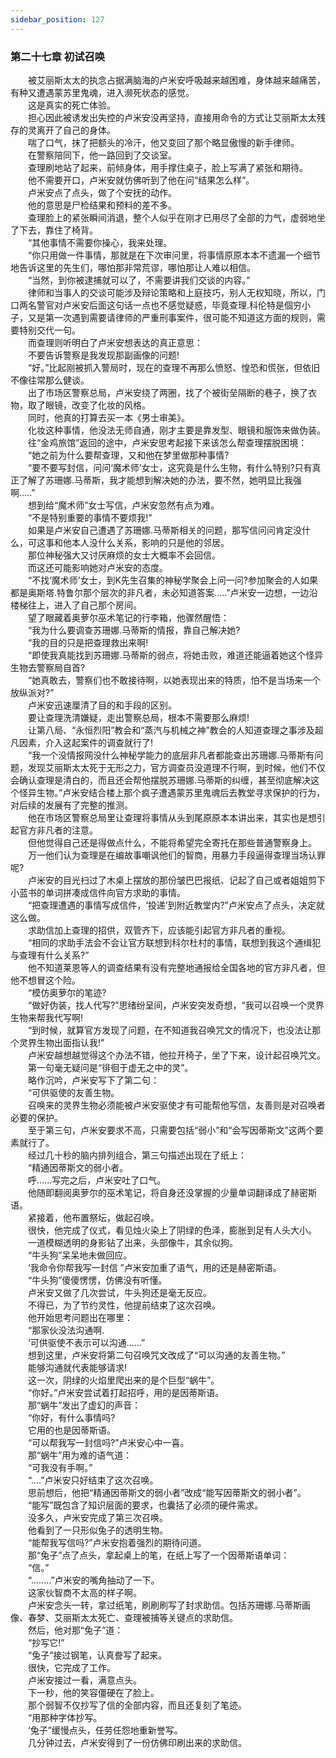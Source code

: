 ```yaml
---
sidebar_position: 127
---
```

### 第二十七章 初试召唤  


　　被艾丽斯太太的执念占据满脑海的卢米安呼吸越来越困难，身体越来越痛苦，有种又遭遇蒙苏里鬼魂，进入濒死状态的感觉。  
　　这是真实的死亡体验。  
　　担心因此被诱发出失控的卢米安没再坚持，直接用命令的方式让艾丽斯太太残存的灵离开了自己的身体。  
　　喘了口气，抹了把额头的冷汗，他又变回了那个略显傲慢的新手律师。  
　　在警察陪同下，他一路回到了交谈室。  
　　查理刷地站了起来，前倾身体，用手撑住桌子，脸上写满了紧张和期待。  
　　他不需要开口，卢米安就仿佛听到了他在问“结果怎么样”。  
　　卢米安点了点头，做了个安抚的动作。  
　　他的意思是尸检结果和预料的差不多。  
　　查理脸上的紧张瞬间消退，整个人似乎在刚才已用尽了全部的力气，虚弱地坐了下去，靠住了椅背。  
　　“其他事情不需要你操心，我来处理。  
　　“你只用做一件事情，那就是在下次审问里，将事情原原本本不遗漏一个细节地告诉这里的先生们，哪怕那非常荒谬，哪怕那让人难以相信。  
　　“当然，到你被逮捕就可以了，不需要讲我们交谈的内容。”  
　　律师和当事人的交谈可能涉及辩论策略和上庭技巧，别人无权知晓，所以，门口两名警官对卢米安后面这句话一点也不感觉疑惑，毕竟查理.科伦特是個穷小子，又是第一次遇到需要请律师的严重刑事案件，很可能不知道这方面的规则，需要特别交代一句。  
　　而查理则听明白了卢米安想表达的真正意思：  
　　不要告诉警察是我发现那副画像的问题!  
　　“好。”比起刚被抓入警局时，现在的查理不再那么愤怒、惶恐和慌张，但依旧不像往常那么健谈。  
　　出了市场区警察总局，卢米安绕了两圈，找了个被街垒隔断的巷子，换了衣物，取了眼镜，改变了化妆的风格。  
　　同时，他真的打算去买一本《男士审美》。  
　　化妆这种事情，他没法无师自通，刚才主要是靠发型、眼镜和服饰来做伪装。  
　　往“金鸡旅馆”返回的途中，卢米安思考起接下来该怎么帮查理摆脱困境：  
　　“她之前为什么要帮查理，又和他在梦里做那种事情?  
　　“要不要写封信，问问‘魔术师’女士，这究竟是什么生物，有什么特别?只有真正了解了苏珊娜.马蒂斯，我才能想到解决她的办法，要不然，她明显比我强啊.....”  
　　想到给“魔术师”女士写信，卢米安忽然有点为难。  
　　“不是特别重要的事情不要烦我!”  
　　如果是卢米安自己遭遇了苏珊娜.马蒂斯相关的问题，那写信问问肯定没什么，可这事和他本人没什么关系，影响的只是他的邻居。  
　　那位神秘强大又讨厌麻烦的女士大概率不会回信。  
　　而这还可能影响她对卢米安的态度。  
　　“不找‘魔术师’女士，到K先生召集的神秘学聚会上问一问?参加聚会的人如果都是奥斯塔.特鲁尔那个层次的非凡者，未必知道答案.....”卢米安一边想，一边沿楼梯往上，进入了自己那个房间。  
　　望了眼藏着奥萝尔巫术笔记的行李箱，他骤然醒悟：  
　　“我为什么要调查苏珊娜.马蒂斯的情报，靠自己解决她?  
　　“我的目的只是把查理救出来啊!  
　　“即使我真能找到苏珊娜.马蒂斯的弱点，将她击败，难道还能逼着她这个怪异生物去警察局自首?  
　　“她真敢去，警察们也不敢接待啊，以她表现出来的特质，怕不是当场来一个放纵派对?”  
　　卢米安迅速厘清了目的和手段的区别。  
　　要让查理洗清嫌疑，走出警察总局，根本不需要那么麻烦!  
　　让第八局、“永恒烈阳”教会和“蒸汽与机械之神”教会的人知道查理之事涉及超凡因素，介入这起案件的调查就行了!  
　　“我一个没情报网没什么神秘学能力的底层非凡者都能查出苏珊娜.马蒂斯有问题，发现艾丽斯太太死于无形之力，官方调查员没道理不行啊，到时候，他们不仅会确认查理是清白的，而且还会帮他摆脱苏珊娜.马蒂斯的纠缠，甚至彻底解决这个怪异生物。”卢米安结合楼上那个疯子遭遇蒙苏里鬼魂后去教堂寻求保护的行为，对后续的发展有了完整的推测。  
　　他在市场区警察总局里让查理将事情从头到尾原原本本讲出来，其实也是想引起官方非凡者的注意。  
　　但他觉得自己还是得做点什么，不能将希望完全寄托在那些普通警察身上。  
　　万一他们认为查理是在编故事嘲讽他们的智商，用暴力手段逼得查理当场认罪呢?  
　　卢米安的目光扫过了木桌上摆放的那份皱巴巴报纸、记起了自己或者姐姐剪下小蓝书的单词拼凑成信件向官方求助的事情。  
　　“把查理遭遇的事情写成信件，‘投递’到附近教堂内?”卢米安点了点头，决定就这么做。  
　　求助信加上查理的招供，双管齐下，应该能引起官方非凡者的重视。  
　　“相同的求助手法会不会让官方联想到科尔杜村的事情，联想到我这个通缉犯与查理有什么关系?”  
　　他不知道莱恩等人的调查结果有没有完整地通报给全国各地的官方非凡者，但他不想冒这个险。  
　　“模仿奥萝尔的笔迹?  
　　“做好伪装，找人代写?”思绪纷呈间，卢米安突发奇想，“我可以召唤一个灵界生物来帮我代写啊!  
　　“到时候，就算官方发现了问题，在不知道我召唤咒文的情况下，也没法让那个灵界生物出面指认我!”  
　　卢米安越想越觉得这个办法不错，他拉开椅子，坐了下来，设计起召唤咒文。  
　　第一句毫无疑问是“徘徊于虚无之中的灵”。  
　　略作沉吟，卢米安写下了第二句：  
　　“可供驱使的友善生物。  
　　召唤来的灵界生物必须能被卢米安驱使才有可能帮他写信，友善则是对召唤者必要的保护。  
　　至于第三句，卢米安要求不高，只需要包括“弱小”和“会写因蒂斯文”这两个要素就行了。  
　　经过几十秒的脑内排列组合，第三句描述出现在了纸上：  
　　“精通因蒂斯文的弱小者。  
　　呼......写完之后，卢米安吐了口气。  
　　他随即翻阅奥萝尔的巫术笔记，将自身还没掌握的少量单词翻译成了赫密斯语。  
　　紧接着，他布置祭坛，做起召唤。  
　　很快，他完成了仪式，看见烛火染上了阴绿的色泽，膨胀到足有人头大小。  
　　一道模糊透明的身影钻了出来，头部像牛，其余似狗。  
　　“牛头狗”呆呆地未做回应。  
　　‘我命令你帮我写一封信 ”卢米安加重了语气，用的还是赫密斯语。  
　　“牛头狗”傻傻愣愣，仿佛没有听懂。  
　　卢米安又做了几次尝试，牛头狗还是毫无反应。  
　　不得已，为了节约灵性，他提前结束了这次召唤。  
　　他开始思考问题出在哪里：  
　　“那家伙没法沟通啊.  
　　‘可供驱使不表示可以沟通.…..”  
　　想到这里，卢米安将第二句召唤咒文改成了“可以沟通的友善生物。”  
　　能够沟通就代表能够请求!  
　　这一次，阴绿的火焰里爬出来的是个巨型“蜗牛”。  
　　“你好。”卢米安尝试着打起招呼，用的是因蒂斯语。  
　　那“蜗牛”发出了虚幻的声音：  
　　“你好，有什么事情吗?  
　　它用的也是因蒂斯语。  
　　“可以帮我写一封信吗?”卢米安心中一喜。  
　　那“蜗牛”用为难的语气道：  
　　“可我没有手啊。”  
　　“....”卢米安只好结束了这次召唤。  
　　思前想后，他把“精通因蒂斯文的弱小者”改成“能写因蒂斯文的弱小者”。  
　　“能写”既包含了知识层面的要求，也囊括了必须的硬件需求。  
　　没多久，卢米安完成了第三次召唤。  
　　他看到了一只形似兔子的透明生物。  
　　“能帮我写信吗?”卢米安抱着强烈的期待问道。  
　　那“兔子”点了点头，拿起桌上的笔，在纸上写了一个因蒂斯语单词：  
　　“信。”  
　　“.….…”卢米安的嘴角抽动了一下。  
　　这家伙智商不太高的样子啊。  
　　卢米安念头一转，拿过纸笔，刷刷刷写了封求助信。包括苏珊娜.马蒂斯画像、春梦、艾丽斯太太死亡、查理被捕等关键点的求助信。  
　　然后，他对那“兔子”道：  
　　“抄写它!”  
　　“兔子”接过钢笔，认真誊写了起来。  
　　很快，它完成了工作。  
　　卢米安接过一看，满意点头。  
　　下一秒，他的笑容僵硬在了脸上。  
　　那个弱智不仅抄写了信的全部内容，而且还复刻了笔迹。  
　　“用那种字体抄写。  
　　‘兔子”缓慢点头，任劳任怨地重新誉写。  
　　几分钟过去，卢米安得到了一份仿佛印刷出来的求助信。  
